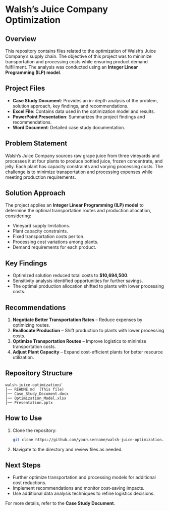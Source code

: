 # Walsh’s Juice Company Optimization

## Overview
This repository contains files related to the optimization of Walsh’s Juice Company’s supply chain. The objective of this project was to minimize transportation and processing costs while ensuring product demand fulfillment. The analysis was conducted using an **Integer Linear Programming (ILP) model**.

## Project Files
- **Case Study Document**: Provides an in-depth analysis of the problem, solution approach, key findings, and recommendations.
- **Excel File**: Contains data used in the optimization model and results.
- **PowerPoint Presentation**: Summarizes the project findings and recommendations.
- **Word Document**: Detailed case study documentation.

## Problem Statement
Walsh’s Juice Company sources raw grape juice from three vineyards and processes it at four plants to produce bottled juice, frozen concentrate, and jelly. Each plant has capacity constraints and varying processing costs. The challenge is to minimize transportation and processing expenses while meeting production requirements.

## Solution Approach
The project applies an **Integer Linear Programming (ILP) model** to determine the optimal transportation routes and production allocation, considering:
- Vineyard supply limitations.
- Plant capacity constraints.
- Fixed transportation costs per ton.
- Processing cost variations among plants.
- Demand requirements for each product.

## Key Findings
- Optimized solution reduced total costs to **$10,694,500**.
- Sensitivity analysis identified opportunities for further savings.
- The optimal production allocation shifted to plants with lower processing costs.

## Recommendations
1. **Negotiate Better Transportation Rates** – Reduce expenses by optimizing routes.
2. **Reallocate Production** – Shift production to plants with lower processing costs.
3. **Optimize Transportation Routes** – Improve logistics to minimize transportation costs.
4. **Adjust Plant Capacity** – Expand cost-efficient plants for better resource utilization.

## Repository Structure
```
walsh-juice-optimization/
│── README.md  (This file)
│── Case_Study_Document.docx
│── Optimization_Model.xlsx
│── Presentation.pptx
```

## How to Use
1. Clone the repository:
   ```sh
   git clone https://github.com/yourusername/walsh-juice-optimization.git
   ```
2. Navigate to the directory and review files as needed.

## Next Steps
- Further optimize transportation and processing models for additional cost reductions.
- Implement recommendations and monitor cost-saving impacts.
- Use additional data analysis techniques to refine logistics decisions.

For more details, refer to the **Case Study Document**.

